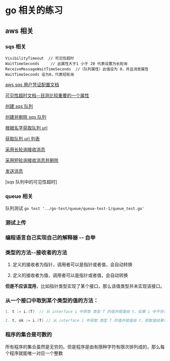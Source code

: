 
go 相关的练习
=============
## aws 相关

### sqs 相关
```
VisibilityTimeout  // 可见性超时
WaitTimeSeconds     // 此属性大于1 小于 20 代表设置为长轮询
ReceiveMessageWaitTimeSeconds  //（队列属性）此值设为 0，并且消息属性  WaitTimeSeconds 设为0，代表短轮询
```
[aws sqs 用户凭证配置文档](https://docs.aws.amazon.com/zh_cn/sdk-for-go/v1/developer-guide/configuring-sdk.html)

[可见性超时文档--目测比较重要的一个属性](https://docs.aws.amazon.com/zh_cn/AWSSimpleQueueService/latest/SQSDeveloperGuide/sqs-visibility-timeout.html)

[创建 sqs 队列](aws-demo/sqs-demo/sqs_createqueues.go)

[创建并删除 sqs 队列](aws-demo/sqs-demo/sqs-createanddeletequeue)

[根据名字获取队列 url](aws-demo/sqs-demo/sqs-getqueueurl)

[获取队列 url 列表](aws-demo/sqs-demo/sqs-listqueue)

[采用长轮询接收消息](aws-demo/sqs-demo/sqs-longpolling-receive-message)

[采用短轮询接收消息并删除](aws-demo/sqs-demo/sqs-recieveanddeletemessage)

[发送消息](aws-demo/sqs-demo/sqs-sendmessage)

[sqs 队列中的可见性超时]

### queue 相关

队列测试
`go test '../go-test/queue/queue-test-1/queue_test.go'`

### 测试上传


### 编程语言自己实现自己的解释器 -- 自举

### 类型的方法--接收者的方法

1. 定义的接收者为指针，调用者可以是指针或者值，会自动转换

2. 定义的接收者为值，调用者可以是指针或者值，会自动转换

**但是不应该混用**，比如指针类型实现了某个接口，那么该值类型并未实现该接口。

### 从一个接口中取到某个类型的值的方法：

```go
1. t := i.(T)  // 从 interface i 中获取 类型 T 的值并赋值给 t，如果 i 中不存在该值，则触发一个 panic

2. t, ok := i.(T) // 从 interface i 中获取 类型 T 的值并赋值给 t，把取值结果赋值给 ok。如果没有取到 T 的值，则 ok 值为 false，t 的值为 零值。
```

### 程序的集合是可数的

所有程序的集合虽然是无穷的。但是程序是由有限种字符有限次排列成的，那么每个程序就能唯一对应一个整数